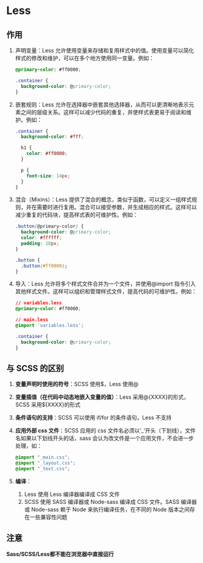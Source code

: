 # Less

## 作用

1. 声明变量：Less 允许使用变量来存储和复用样式中的值。使用变量可以简化样式的修改和维护，可以在多个地方使用同一变量。例如：

   ```css
   @primary-color: #ff0000;
   
   .container {
     background-color: @primary-color;
   }
   ```

2. 嵌套规则：Less 允许在选择器中嵌套其他选择器，从而可以更清晰地表示元素之间的层级关系。这样可以减少代码的重复，并使样式表更易于阅读和维护。例如：

   ```css
   .container {
     background-color: #fff;
   
     h1 {
       color: #ff0000;
     }
   
     p {
       font-size: 14px;
     }
   }
   ```

3. 混合（Mixins）：Less 提供了混合的概念，类似于函数，可以定义一组样式规则，并在需要时进行复用。混合可以接受参数，并生成相应的样式。这样可以减少重复的代码块，提高样式表的可维护性。例如：

   ```css
   .button(@primary-color) {
     background-color: @primary-color;
     color: #ffffff;
     padding: 10px;
   }
   
   .button {
     .button(#ff0000);
   }
   ```

4. 导入：Less 允许将多个样式文件合并为一个文件，并使用@import 指令引入其他样式文件。这样可以组织和管理样式文件，提高代码的可维护性。例如：

   ```css
   // variables.less
   @primary-color: #ff0000;
   
   // main.less
   @import 'variables.less';
   
   .container {
     background-color: @primary-color;
   }
   ```

## 与 SCSS 的区别

1. **变量声明时使用的符号**：SCSS 使用$，Less 使用@
2. **变量插值（在代码中动态地嵌入变量的值）**：Less 采用@{XXXX}的形式，SCSS 采用${XXXX}的形式
3. **条件语句的支持**：SCSS 可以使用 if/for 的条件语句，Less 不支持
   
4. **应用外部 css 文件**：SCSS 应用的 css 文件名必须以‘_’开头（下划线），文件名如果以下划线开头的话，sass 会认为改文件是一个应用文件，不会进一步处理，如：

   ```css
   @import "_main.css";
   @import "_layout.css";
   @import "_text.css";
   ```
   
5. **编译**：
   
   1. Less 使用 Less 编译器编译成 CSS 文件
   2. SCSS 使用 SASS 编译器或 Node-sass 编译成 CSS 文件。SASS 编译器或 Node-sass 赖于 Node 来执行编译任务，在不同的 Node 版本之间存在一些兼容性问题

## 注意

**Sass/SCSS/Less都不能在浏览器中直接运行**
